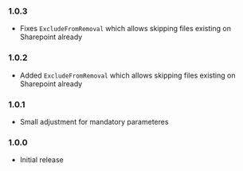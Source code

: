 ﻿### 1.0.3
- Fixes `ExcludeFromRemoval` which allows skipping files existing on Sharepoint already

### 1.0.2
- Added `ExcludeFromRemoval` which allows skipping files existing on Sharepoint already

### 1.0.1
- Small adjustment for mandatory parameteres

### 1.0.0
- Initial release